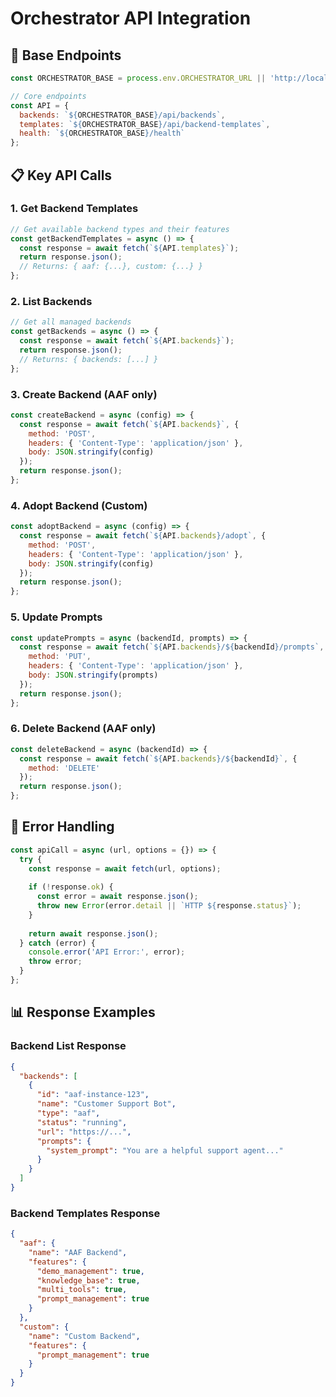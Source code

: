 # Orchestrator API Integration

## 🔌 **Base Endpoints**

```javascript
const ORCHESTRATOR_BASE = process.env.ORCHESTRATOR_URL || 'http://localhost:8000';

// Core endpoints
const API = {
  backends: `${ORCHESTRATOR_BASE}/api/backends`,
  templates: `${ORCHESTRATOR_BASE}/api/backend-templates`,
  health: `${ORCHESTRATOR_BASE}/health`
};
```

## 📋 **Key API Calls**

### **1. Get Backend Templates**
```javascript
// Get available backend types and their features
const getBackendTemplates = async () => {
  const response = await fetch(`${API.templates}`);
  return response.json();
  // Returns: { aaf: {...}, custom: {...} }
};
```

### **2. List Backends**
```javascript
// Get all managed backends
const getBackends = async () => {
  const response = await fetch(`${API.backends}`);
  return response.json();
  // Returns: { backends: [...] }
};
```

### **3. Create Backend (AAF only)**
```javascript
const createBackend = async (config) => {
  const response = await fetch(`${API.backends}`, {
    method: 'POST',
    headers: { 'Content-Type': 'application/json' },
    body: JSON.stringify(config)
  });
  return response.json();
};
```

### **4. Adopt Backend (Custom)**
```javascript
const adoptBackend = async (config) => {
  const response = await fetch(`${API.backends}/adopt`, {
    method: 'POST', 
    headers: { 'Content-Type': 'application/json' },
    body: JSON.stringify(config)
  });
  return response.json();
};
```

### **5. Update Prompts**
```javascript
const updatePrompts = async (backendId, prompts) => {
  const response = await fetch(`${API.backends}/${backendId}/prompts`, {
    method: 'PUT',
    headers: { 'Content-Type': 'application/json' },
    body: JSON.stringify(prompts)
  });
  return response.json();
};
```

### **6. Delete Backend (AAF only)**
```javascript
const deleteBackend = async (backendId) => {
  const response = await fetch(`${API.backends}/${backendId}`, {
    method: 'DELETE'
  });
  return response.json();
};
```

## 🔄 **Error Handling**

```javascript
const apiCall = async (url, options = {}) => {
  try {
    const response = await fetch(url, options);
    
    if (!response.ok) {
      const error = await response.json();
      throw new Error(error.detail || `HTTP ${response.status}`);
    }
    
    return await response.json();
  } catch (error) {
    console.error('API Error:', error);
    throw error;
  }
};
```

## 📊 **Response Examples**

### **Backend List Response**
```json
{
  "backends": [
    {
      "id": "aaf-instance-123",
      "name": "Customer Support Bot", 
      "type": "aaf",
      "status": "running",
      "url": "https://...",
      "prompts": {
        "system_prompt": "You are a helpful support agent..."
      }
    }
  ]
}
```

### **Backend Templates Response**
```json
{
  "aaf": {
    "name": "AAF Backend",
    "features": {
      "demo_management": true,
      "knowledge_base": true,
      "multi_tools": true,
      "prompt_management": true
    }
  },
  "custom": {
    "name": "Custom Backend", 
    "features": {
      "prompt_management": true
    }
  }
}
```
